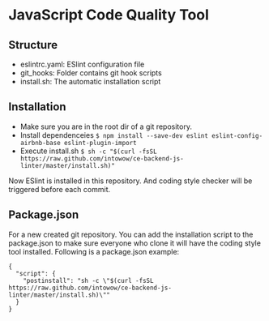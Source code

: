 # JavaScript Code Quality Tool

## Structure
- eslintrc.yaml: ESlint configuration file
- git_hooks: Folder contains git hook scripts
- install.sh: The automatic installation script

## Installation
- Make sure you are in the root dir of a git repository.
- Install dependenceies `$ npm install --save-dev eslint eslint-config-airbnb-base eslint-plugin-import`
- Execute install.sh `$ sh -c "$(curl -fsSL https://raw.github.com/intowow/ce-backend-js-linter/master/install.sh)"`

Now ESlint is installed in this repository. And coding style checker will be triggered before each commit.

## Package.json
For a new created git repository. You can add the installation script to the package.json to make sure everyone who clone it will have the coding style tool installed. Following is a package.json example:

```
{
  "script": {
    "postinstall": "sh -c \"$(curl -fsSL https://raw.github.com/intowow/ce-backend-js-linter/master/install.sh)\""
  }
}
```
